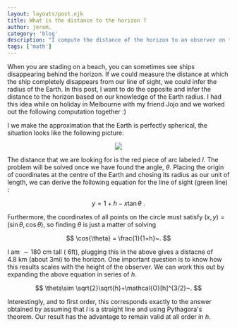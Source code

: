 ```yaml
---
layout: layouts/post.njk
title: What is the distance to the horizon ?
author: jerem.
category: 'blog'
description: "I compute the distance of the horizon to an observer on the shore using trigonometry. I try to give a solution that is slightly more accurate than the classic way of the classic one based on Pythagora's theorem and compare the two results."
tags: ['math']
---
```


When you are stading on a beach, you can sometimes see ships disappearing behind the horizon. If we could measure the distance at which the ship completely disappears from our line of sight, we could infer the radius of the Earth. In this post, I want to do the opposite and infer the distance to the horizon based on our knowledge of the Earth radius. I had this idea while on holiday in Melbourne with my friend Jojo and we worked out the following computation together :)

I we make the approximation that the Earth is perfectly spherical, the situation looks like the following picture:

<p align="center">
   <img src=/images/horizon.png>
</p>

The distance that we are looking for is the red piece of arc labeled $l$. The problem will be solved once we have found the angle, $\theta$. Placing the origin of coordinates at the centre of the Earth and chosing its radius as our unit of length, we can derive the following equation for the line of sight (green line) :

$$
y = 1 + h -x\tan{\theta}~.
$$

Furthermore, the coordinates of all points on the circle must satisfy $(x,y)=(\sin{\theta},\cos{\theta})$, so finding $\theta$ is just a matter of solving

$$
\cos{\theta} = \frac{1}{1+h}~.
$$

I am $\sim180~$cm tall ($~6$ft), plugging this in the above gives a distacne of $4.8~$km (about 3mi) to the horizon. One important question is to know how this results scales with the height of the observer. We can work this out by expanding the above equation in series of $h$.

$$
\theta\sim \sqrt{2}\sqrt{h}+\mathcal{O}[h]^{3/2}~.
$$

Interestingly, and to first order, this corresponds exactly to the answer obtained by assuming that $l$ is a straight line and using Pythagora's theorem. Our result has the advantage to remain valid at all order in $h$.

